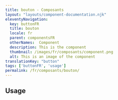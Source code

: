 ```yaml
---
title: bouton - Composants
layout: "layouts/component-documentation.njk"
eleventyNavigation:
  key: buttonFR
  title: bouton
  locale: fr
  parent: componentsFR
  otherNames:  Component
  description: This is the component
  thumbnail: /images/fr/composants/component.png
  alt: This is an image of the component
translationKey: "button"
tags: ['buttonFR', 'usage']
permalink: /fr/composants/bouton/
---
```


## Usage